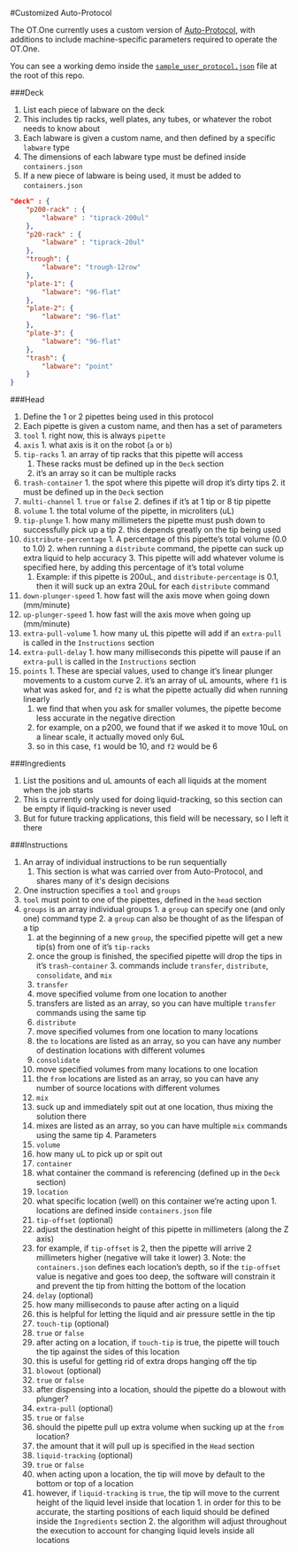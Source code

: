 #Customized Auto-Protocol

The OT.One currently uses a custom version of [Auto-Protocol](http://autoprotocol.org/specification/), with additions to include machine-specific parameters required to operate the OT.One.

You can see a working demo inside the [`sample_user_protocol.json`](./sample-user-protocol.json) file at the root of this repo.

###Deck

1. List each piece of labware on the deck
  1. This includes tip racks, well plates, any tubes, or whatever the robot needs to know about
2. Each labware is given a custom name, and then defined by a specific `labware` type
  1. The dimensions of each labware type must be defined inside `containers.json`
  2. If a new piece of labware is being used, it must be added to `containers.json`

```json
"deck" : {
	"p200-rack" : {
		"labware" : "tiprack-200ul"
	},
	"p20-rack" : {
		"labware" : "tiprack-20ul"
	},
	"trough": {
		"labware": "trough-12row"
	},
	"plate-1": {
		"labware": "96-flat"
	},
	"plate-2": {
		"labware": "96-flat"
	},
	"plate-3": {
		"labware": "96-flat"
	},
	"trash": {
		"labware": "point"
	}
}
```

###Head

1. Define the 1 or 2 pipettes being used in this protocol
2. Each pipette is given a custom name, and then has a set of parameters
  1. `tool`
    1. right now, this is always `pipette`
  2. `axis`
    1. what axis is it on the robot (`a` or `b`)
  3. `tip-racks`
    1. an array of tip racks that this pipette will access
      1. These racks must be defined up in the `Deck` section
      2. it’s an array so it can be multiple racks
  4. `trash-container`
    1. the spot where this pipette will drop it’s dirty tips
    2. it must be defined up in the `Deck` section
  5. `multi-channel`
    1. `true` or `false`
    2. defines if it’s at 1 tip or 8 tip pipette
  6. `volume`
    1. the total volume of the pipette, in microliters (uL)
  7. `tip-plunge`
    1. how many millimeters the pipette must push down to successfully pick up a tip
    2. this depends greatly on the tip being used
  8. `distribute-percentage`
    1. A percentage of this pipette’s total volume (0.0 to 1.0)
    2. when running a `distribute` command, the pipette can suck up extra liquid to help accuracy
    3. This pipette will add whatever volume is specified here, by adding this percentage of it’s total volume
      1. Example: if this pipette is 200uL, and `distribute-percentage` is 0.1, then it will suck up an extra 20uL for each `distribute` command
  9. `down-plunger-speed`
    1. how fast will the axis move when going down (mm/minute)
  10. `up-plunger-speed`
    1. how fast will the axis move when going up (mm/minute)
  11. `extra-pull-volume`
    1. how many uL this pipette will add if an `extra-pull` is called in the `Instructions` section
  12. `extra-pull-delay`
    1. how many milliseconds this pipette will pause if an `extra-pull` is called in the `Instructions` section
  13. `points`
    1. These are special values, used to change it’s linear plunger movements to a custom curve
    2. it’s an array of uL amounts, where `f1` is what was asked for, and `f2` is what the pipette actually did when running linearly
      1. we find that when you ask for smaller volumes, the pipette become less accurate in the negative direction
      2. for example, on a p200, we found that if we asked it to move 10uL on a linear scale, it actually moved only 6uL
        1. so in this case, `f1` would be 10, and `f2` would be 6

###Ingredients

1. List the positions and uL amounts of each all liquids at the moment when the job starts
2. This is currently only used for doing liquid-tracking, so this section can be empty if liquid-tracking is never used
  1. But for future tracking applications, this field will be necessary, so I left it there

###Instructions

1. An array of individual instructions to be run sequentially
	1. This section is what was carried over from Auto-Protocol, and shares many of it's design decisions
2. One instruction specifies a `tool` and `groups`
  1. `tool` must point to one of the pipettes, defined in the `head` section
  2. `groups` is an array individual groups
    1. a `group` can specify one (and only one) command type
    2. a `group` can also be thought of as the lifespan of a tip
      1. at the beginning of a new `group`, the specified pipette will get a new tip(s) from one of it’s `tip-racks`
      2. once the group is finished, the specified pipette will drop the tips in it’s `trash-container`
    3. commands include `transfer`, `distribute`, `consolidate`, and `mix`
      1. `transfer`
        1. move specified volume from one location to another
        2. transfers are listed as an array, so you can have multiple `transfer` commands using the same tip
      2. `distribute`
        1. move specified volumes from one location to many locations
        2. the `to` locations are listed as an array, so you can have any number of destination locations with different volumes
      3. `consolidate`
        1. move specified volumes from many locations to one location
        2. the `from` locations are listed as an array, so you can have any number of source locations with different volumes
      4. `mix`
        1. suck up and immediately spit out at one location, thus mixing the solution there
        2. mixes are listed as an array, so you can have multiple `mix` commands using the same tip
    4. Parameters
      1. `volume`
        1. how many uL to pick up or spit out
      2. `container`
        1. what container the command is referencing (defined up in the `Deck` section)
      3. `location`
        1. what specific location (well) on this container we’re acting upon
          1. locations are defined inside `containers.json` file
      4. `tip-offset` (optional)
        1. adjust the destination height of this pipette in millimeters (along the Z axis)
        2. for example, if `tip-offset` is 2, then the pipette will arrive 2 millimeters higher (negative will take it lower)
          3. Note: the `containers.json` defines each location’s depth, so if the `tip-offset` value is negative and goes too deep, the software will constrain it and prevent the tip from hitting the bottom of the location
      5. `delay` (optional)
        1. how many milliseconds to pause after acting on a liquid
        2. this is helpful for letting the liquid and air pressure settle in the tip
      6. `touch-tip` (optional)
        1. `true` or `false`
        2. after acting on a location, if `touch-tip` is true, the pipette will touch the tip against the sides of this location
        3. this is useful for getting rid of extra drops hanging off the tip
      7. `blowout` (optional)
        1. `true` or `false`
        2. after dispensing into a location, should the pipette do a blowout with plunger?
      8. `extra-pull` (optional)
        1. `true` or `false`
        2. should the pipette pull up extra volume when sucking up at the `from` location?
        3. the amount that it will pull up is specified in the `Head` section
      9. `liquid-tracking` (optional)
        1. `true` or `false`
        2. when acting upon a location, the tip will move by default to the bottom or top of a location
        3. however, if `liquid-tracking` is `true`, the tip will move to the current height of the liquid level inside that location
          1. in order for this to be accurate, the starting positions of each liquid should be defined inside the `Ingredients` section
          2.  the algorithm will adjust throughout the execution to account for changing liquid levels inside all locations





